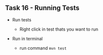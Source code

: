 ## Task 16 - Running Tests

- Run tests
  - Right click in test thats you want to run

- Run in terminal
  - run command `mvn test`